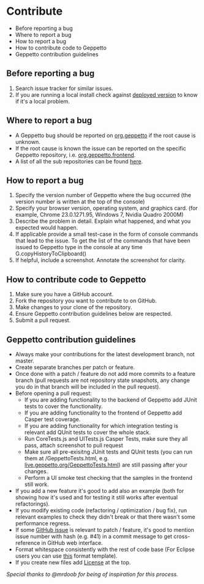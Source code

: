 Contribute
==========

-   Before reporting a bug
-   Where to report a bug
-   How to report a bug
-   How to contribute code to Geppetto
-   Geppetto contribution guidelines

Before reporting a bug
----------------------

1.  Search issue tracker for similar issues.
2.  If you are running a local install check against [deployed
    version](live.geppetto.org) to know if it's a local problem.

Where to report a bug
---------------------

-   A Geppetto bug should be reported on
    [org.geppetto](https://github.com/openworm/org.geppetto/) if the
    root cause is unknown.
-   If the root cause is known the issue can be reported on the specific
    Geppetto repository, i.e.
    [org.geppetto.frontend](https://github.com/openworm/org.geppetto.frontend).
-   A list of all the sub repositories can be found
    [here](https://github.com/openworm/org.geppetto/blob/master/README.md).

How to report a bug
-------------------

1.  Specify the version number of Geppetto where the bug occurred (the
    version number is written at the top of the console)
2.  Specify your browser version, operating system, and graphics card.
    (for example, Chrome 23.0.1271.95, Windows 7, Nvidia Quadro 2000M)
3.  Describe the problem in detail. Explain what happened, and what you
    expected would happen.
4.  If applicable provide a small test-case in the form of console
    commands that lead to the issue. To get the list of the commands
    that have been issued to Geppetto type in the console at any
    time G.copyHistoryToClipboard()
5.  If helpful, include a screenshot. Annotate the screenshot
    for clarity.

How to contribute code to Geppetto
----------------------------------

1.  Make sure you have a GitHub account.
2.  Fork the repository you want to contribute to on GitHub.
3.  Make changes to your clone of the repository.
4.  Ensure Geppetto contribution guidelines below are respected.
5.  Submit a pull request.

Geppetto contribution guidelines
--------------------------------

-   Always make your contributions for the latest development branch,
    not master.
-   Create separate branches per patch or feature.
-   Once done with a patch / feature do not add more commits to a
    feature branch (pull requests are not repository state snapshots,
    any change you do in that branch will be included in the
    pull request).
-   Before opening a pull request:
    -   If you are adding functionality to the backend of Geppetto add
        JUnit tests to cover the functionality.
    -   If you are adding functionality to the frontend of Geppetto add
        Casper test coverage.
    -   If you are adding functionality for which integration testing is
        relevant add QUnit tests to cover the whole stack.
    -   Run CoreTests.js and UITests.js Casper Tests, make sure they all
        pass, attach screenshot to pull request
    -   Make sure all pre-exisitng JUnit tests and QUnit tests (you can
        run them at /GeppettoTests.html, e.g.
        [live.geppetto.org/GeppettoTests.html](http://live.geppetto.org/GeppettoTests.html))
        are still passing after your changes.
    -   Perform a UI smoke test checking that the samples in the
        frontend still work.
-   If you add a new feature it's good to add also an example (both for
    showing how it's used and for testing it still works after
    eventual refactorings).
-   If you modify existing code (refactoring / optimization / bug fix),
    run relevant examples to check they didn't break or that there
    wasn't some performance regress.
-   If some [GitHub
    issue](https://github.com/openworm/org.geppetto/issues) is relevant
    to patch / feature, it's good to mention issue number with
    hash (e.g. \#41) in a commit message to get cross-reference in
    GitHub web interface.
-   Format whitespace consistently with the rest of code base (For
    Eclipse users you can use
    [this](https://github.com/openworm/OpenWorm/blob/master/eclipse/GeppettoFormatter.xml)
    format template).
-   If you create new files add
    [License](https://github.com/openworm/org.geppetto/blob/master/LICENSE)
    at the top.

*Special thanks to @mrdoob for being of inspiration for this process.*
